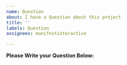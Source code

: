 ```yaml
---
name: Question
about: I have a Question about this project
title: ''
labels: Question
assignees: manifestinteractive

---
```


**Please Write your Question Below:**
